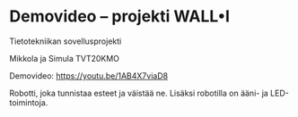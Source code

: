 # Demovideo – projekti WALL•I 
Tietotekniikan sovellusprojekti 

Mikkola ja Simula TVT20KMO 
 
Demovideo: https://youtu.be/1AB4X7viaD8  
 
Robotti, joka tunnistaa esteet ja väistää ne. Lisäksi robotilla on ääni- ja LED-toimintoja.  
